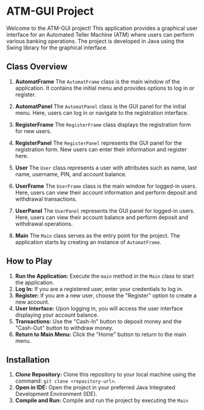 # ATM-GUI Project

Welcome to the ATM-GUI project! This application provides a graphical user interface for an Automated Teller Machine (ATM) where users can perform various banking operations. The project is developed in Java using the Swing library for the graphical interface.

## Class Overview

1. **AutomatFrame**
   The `AutomatFrame` class is the main window of the application. It contains the initial menu and provides options to log in or register.

2. **AutomatPanel**
   The `AutomatPanel` class is the GUI panel for the initial menu. Here, users can log in or navigate to the registration interface.

3. **RegisterFrame**
   The `RegisterFrame` class displays the registration form for new users.

4. **RegisterPanel**
   The `RegisterPanel` represents the GUI panel for the registration form. New users can enter their information and register here.

5. **User**
   The `User` class represents a user with attributes such as name, last name, username, PIN, and account balance.

6. **UserFrame**
   The `UserFrame` class is the main window for logged-in users. Here, users can view their account information and perform deposit and withdrawal transactions.

7. **UserPanel**
   The `UserPanel` represents the GUI panel for logged-in users. Here, users can view their account balance and perform deposit and withdrawal operations.

8. **Main**
   The `Main` class serves as the entry point for the project. The application starts by creating an instance of `AutomatFrame`.

## How to Play

1. **Run the Application:** Execute the `main` method in the `Main` class to start the application.
2. **Log In:** If you are a registered user, enter your credentials to log in.
3. **Register:** If you are a new user, choose the "Register" option to create a new account.
4. **User Interface:** Upon logging in, you will access the user interface displaying your account balance.
5. **Transactions:** Use the "Cash-In" button to deposit money and the "Cash-Out" button to withdraw money.
6. **Return to Main Menu:** Click the "Home" button to return to the main menu.

## Installation

1. **Clone Repository:** Clone this repository to your local machine using the command: `git clone <repository-url>`.
2. **Open in IDE:** Open the project in your preferred Java Integrated Development Environment (IDE).
3. **Compile and Run:** Compile and run the project by executing the `Main`
